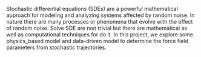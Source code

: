 Stochastic differential equations (SDEs) are a powerful mathematical approach for modeling and analyzing systems affected by random noise. In nature there are many processes or phenomena that evolve with the effect of random noise. Solve SDE are non trivial but there are mathematical as well as computational techniques for do it. In this project, we explore some physics_based model and data-driven model to determine the force field parameters from stochastic trajectories.
